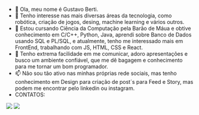 - 👋 Ola, meu nome é Gustavo Berti.
- 👀 Tenho interesse nas mais diversas áreas da tecnologia, como robótica, criação de jogos, desing, machine learning e vários outros.
- 🌱 Estou cursando Ciência da Computação pela Barão de Máua e obtive conhecimento em C/C++, Python, Java, aprendi sobre Banco de Dados usando SQL e PL/SQL, e atualmente, tenho me interessado mais em FrontEnd, trabalhando com JS, HTML, CSS e React.
- 💞️ Tenho extrema facilidade em me comunicar, adoro apresentações e busco um ambiente confiável, que me dê bagagem e conhecimento para me tornar um bom programador.
- 📫 Não sou tão ativo nas minhas próprias rede sociais, mas tenho conhecimento em Design para criação de post´s para Feed e Story, mas podem me encontrar pelo linkedin ou instagram.
- CONTATOS:
<div>
<a href="[https://www.instagram.com/gustavob.moreira/](https://www.instagram.com/moreiragustavoberti?igsh=MWNlMWZnbGdyanY0dQ==)" target="_blank"><img src="https://img.shields.io/badge/-Instagram-%23E4405F?style=for-the-badge&logo=instagram&logoColor=white" target="_blank"></a>
<a href="https://www.linkedin.com/in/gustavo-berti-09139823a/" target="_blank"><img src="https://img.shields.io/badge/-LinkedIn-%230077B5?style=for-the-badge&logo=linkedin&logoColor=white" target="_blank"></a>   
</div>

